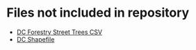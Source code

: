 # Files not included in repository

- [DC Forestry Street Trees CSV](https://opendata.dc.gov/datasets/DCGIS::urban-forestry-street-trees/about)
- [DC Shapefile](https://opendata.dc.gov/datasets/7241f6d500b44288ad983f0942b39663/explore?location=38.892532%2C-77.022127%2C12.07)
